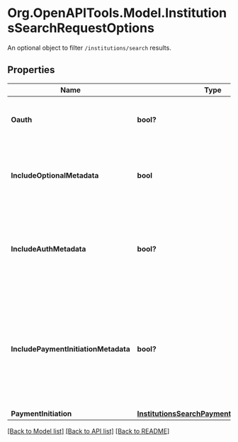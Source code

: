 # Org.OpenAPITools.Model.InstitutionsSearchRequestOptions
An optional object to filter `/institutions/search` results.

## Properties

Name | Type | Description | Notes
------------ | ------------- | ------------- | -------------
**Oauth** | **bool?** | Limit results to institutions with or without OAuth login flows. | [optional] 
**IncludeOptionalMetadata** | **bool** | When true, return the institution&#39;s homepage URL, logo and primary brand color. | [optional] 
**IncludeAuthMetadata** | **bool?** | When &#x60;true&#x60;, returns metadata related to the Auth product indicating which auth methods are supported. | [optional] [default to false]
**IncludePaymentInitiationMetadata** | **bool?** | When &#x60;true&#x60;, returns metadata related to the Payment Initiation product indicating which payment configurations are supported. | [optional] [default to false]
**PaymentInitiation** | [**InstitutionsSearchPaymentInitiationOptions**](InstitutionsSearchPaymentInitiationOptions.md) |  | [optional] 

[[Back to Model list]](../README.md#documentation-for-models) [[Back to API list]](../README.md#documentation-for-api-endpoints) [[Back to README]](../README.md)

